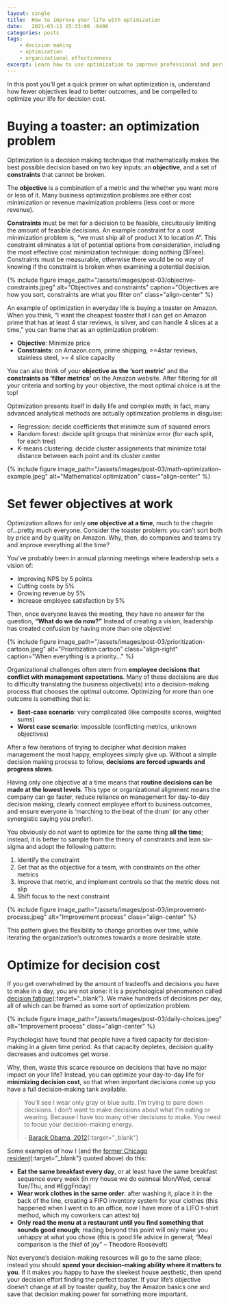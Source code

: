 ```yaml
---
layout: single
title:  How to improve your life with optimization
date:   2021-03-11 15:33:00 -0400
categories: posts
tags:
    - decision making
    - optimization
    - organizational effectiveness
excerpt: Learn how to use optimization to improve professional and personal outcomes.
---
```


In this post you’ll get a quick primer on what optimization is, understand how fewer objectives lead to better outcomes, and be compelled to optimize your life for decision cost.

# Buying a toaster: an optimization problem

Optimization is a decision making technique that mathematically makes the best possible decision based on two key inputs: an **objective**, and a set of **constraints** that cannot be broken.

The **objective** is a combination of a metric and the whether you want more or less of it. Many business optimization problems are either cost minimization or revenue maximization problems (less cost or more revenue).

**Constraints** must be met for a decision to be feasible, circuitously limiting the amount of feasible decisions. An example constraint for a cost minimization problem is, “we must ship all of product X to location A”. This constraint eliminates a lot of potential options from consideration, including the most effective cost minimization technique: doing nothing ($Free). Constraints must be measurable, otherwise there would be no way of knowing if the constraint is broken when examining a potential decision.

{% include figure 
    image_path="/assets/images/post-03/objective-constraints.jpeg" 
    alt="Objectives and constraints" 
    caption="Objectives are how you sort, constraints are what you filter on" 
    class="align-center"
%}

An example of optimization in everyday life is buying a toaster on Amazon. When you think, “I want the cheapest toaster that I can get on Amazon prime that has at least 4 star reviews, is silver, and can handle 4 slices at a time,” you can frame that as an optimization problem:

- **Objective**: Minimize price
- **Constraints**: on Amazon.com, prime shipping, >=4star reviews, stainless steel, >= 4 slice capacity

You can also think of your **objective as the ‘sort metric’** and the **constraints as ‘filter metrics’** on the Amazon website. After filtering for all your criteria and sorting by your objective, the most optimal choice is at the top!

Optimization presents itself in daily life and complex math; in fact, many advanced analytical methods are actually optimization problems in disguise:

- Regression: decide coefficients that minimize sum of squared errors
- Random forest: decide split groups that minimize error (for each split, for each tree)
- K-means clustering: decide cluster assignments that minimize total distance between each point and its cluster center

{% include figure 
    image_path="/assets/images/post-03/math-optimization-example.jpeg" 
    alt="Mathematical optimization" 
    class="align-center"
%}

# Set fewer objectives at work

Optimization allows for only **one objective at a time**, much to the chagrin of…pretty much everyone. Consider the toaster problem: you can’t sort both by price and by quality on Amazon. Why, then, do companies and teams try and improve everything all the time?

You’ve probably been in annual planning meetings where leadership sets a vision of:

- Improving NPS by 5 points
- Cutting costs by 5%
- Growing revenue by 5%
- Increase employee satisfaction by 5%

Then, once everyone leaves the meeting, they have no answer for the question, **“What do we do now?”** Instead of creating a vision, leadership has created confusion by having more than one objective!

{% include figure 
    image_path="/assets/images/post-03/prioritization-cartoon.jpeg" 
    alt="Prioritization cartoon" 
    class="align-right"
    caption="When everything is a priority..."
%}

Organizational challenges often stem from **employee decisions that conflict with management expectations**. Many of these decisions are due to difficulty translating the business objective(s) into a decision-making process that chooses the optimal outcome. Optimizing for more than one outcome is something that is:

- **Best-case scenario**: very complicated (like composite scores, weighted sums)
- **Worst case scenario**: impossible (conflicting metrics, unknown objectives)

After a few iterations of trying to decipher what decision makes management the most happy, employees simply give up. Without a simple decision making process to follow, **decisions are forced upwards and progress slows**.

Having only one objective at a time means that **routine decisions can be made at the lowest levels**. This type or organizational alignment means the company can go faster, reduce reliance on management for day-to-day decision making, clearly connect employee effort to business outcomes, and ensure everyone is ‘marching to the beat of the drum’ (or any other synergistic saying you prefer).

You obviously do not want to optimize for the same thing **all the time**; instead, it is better to sample from the theory of constraints and lean six-sigma and adopt the following pattern:

1. Identify the constraint
2. Set that as the objective for a team, with constraints on the other metrics
3. Improve that metric, and implement controls so that the metric does not slip
4. Shift focus to the next constraint

{% include figure 
    image_path="/assets/images/post-03/improvement-process.jpeg" 
    alt="Improvement process" 
    class="align-center"
%}


This pattern gives the flexibility to change priorities over time, while iterating the organization’s outcomes towards a more desirable state.

# Optimize for decision cost

If you get overwhelmed by the amount of tradeoffs and decisions you have to make in a day, you are not alone: it is a psychological phenomenon called [decision fatigue](https://www.nytimes.com/2011/08/21/magazine/do-you-suffer-from-decision-fatigue.html){:target="_blank"}. We make hundreds of decisions per day, all of which can be framed as some sort of optimization problem:

{% include figure 
    image_path="/assets/images/post-03/daily-choices.jpeg" 
    alt="Improvement process" 
    class="align-center"
%}

Psychologist have found that people have a fixed capacity for decision-making in a given time period. As that capacity depletes, decision quality decreases and outcomes get worse.

Why, then, waste this scarce resource on decisions that have no major impact on your life? Instead, you can optimize your day-to-day life for **minimizing decision cost**, so that when important decisions come up you have a full decision-making tank available.

> You’ll see I wear only gray or blue suits. I’m trying to pare down decisions. I don’t want to make decisions about what I’m eating or wearing. Because I have too many other decisions to make. You need to focus your decision-making energy.
>
> \- [Barack Obama, 2012](https://www.vanityfair.com/news/2012/10/michael-lewis-profile-barack-obama){:target="_blank"}

Some examples of how I (and the [former Chicago resident](https://www.boston.com/sports/media/2020/05/01/obama-former-chicago-resident-last-dance){:target="_blank"} quoted above) do this:

- **Eat the same breakfast every day**, or at least have the same breakfast sequence every week (in my house we do oatmeal Mon/Wed, cereal Tue/Thu, and #EggFriday)
- **Wear work clothes in the same order**: after washing it, place it in the back of the line, creating a FIFO inventory system for your clothes (this happened when I went in to an office, now I have more of a LIFO t-shirt method, which my coworkers can attest to)
- **Only read the menu at a restaurant until you find something that sounds good enough**; reading beyond this point will only make you unhappy at what you chose (this is good life advice in general; “Meal comparison is the thief of joy” – Theodore Roosevelt)

Not everyone’s decision-making resources will go to the same place; instead you should **spend your decision-making ability where it matters to you**. If it makes you happy to have the sleekest house aesthetic, then spend your decision effort finding the perfect toaster. If your life’s objective doesn’t change at all by toaster quality, buy the Amazon basics one and save that decision making power for something more important.

